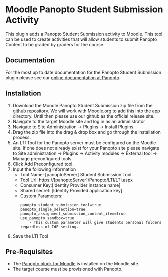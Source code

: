# Moodle Panopto Student Submission Activity
This plugin adds a Panopto Student Submission activity to Moodle. This tool can be used to create activities that will allow students to submit Panopto Content to be graded by graders for the course. 

## Documentation
For the most up to date documentation for the Panopto Student Submission plugin please see our [online documentation at Panopto](https://support.panopto.com/s/article/How-to-Enable-Student-Submission-for-Moodle).


## Installation
1. Download the Moodle Panopto Student Submission zip file from the [github repository](https://github.com/Panopto/Moodle-Panopto-Student-Submission/releases). We will work with Moodle.org to add this into the app directory. Until then please use our github as the official release site. 
2. Navigate to the target Moodle site and log in as an administrator
3. Navigate to Site Administration -> Plugins -> Install Plugins
4. Drag the zip file into the drag & drop box and go through the installation process. 
5. An LTI Tool for the Panopto server must be configured on the Moodle site. If one does not already exist for your Panopto site please navigate to Site administration -> Plugins -> Activity modules -> External tool -> Manage preconfigured tools
6. Click Add Preconfigured tool. 
7. Input the following information
    - Tool Name: [panoptoServer] Student Submission Tool
    - Tool Url: https://[panoptoServer]/Panopto/LTI/LTI.aspx
    - Consumer Key:[Identity Provider instance name]
    - Shared secret: [Identity Provided application key]
    - Custom Parameters:
        ```
        panopto_student_submission_tool=true
        panopto_single_selection=true
        panopto_assignment_submission_content_item=true
        use_panopto_sandbox=true
            - This custom parameter will give students personal folders regardless of IdP setting.
        ```
8. Save the LTI Tool

## Pre-Requisites
- The [Panopto block for Moodle](https://github.com/Panopto/Moodle-2.0-plugin-for-Panopto) is installed on the Moodle site. 
- The target course must be provisioned with Panopto.
